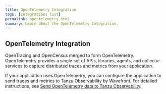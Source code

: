 ```yaml
---
title: OpenTelemetry Integration
tags: [integrations list]
permalink: opentelemetry.html
summary: Learn about the OpenTelemetry Integration.
---
```

## OpenTelemetry Integration

OpenTracing and OpenCensus merged to form OpenTelemetry. OpenTelemetry provides a single set of APIs, libraries, agents, and collector services to capture distributed traces and metrics from your application.




If your application uses OpenTelemetry, you can configure the application to send traces and metrics to Tanzu Observability by Wavefront.
For detailed instructions, see [Send OpenTelemetry data to Tanzu Observability](https://docs.wavefront.com/opentelemetry_tracing.html).



